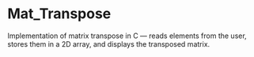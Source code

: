 # Mat_Transpose
Implementation of matrix transpose in C — reads elements from the user, stores them in a 2D array, and displays the transposed matrix.
